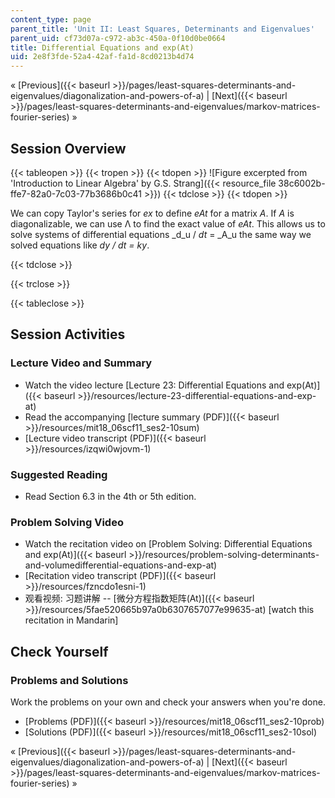```yaml
---
content_type: page
parent_title: 'Unit II: Least Squares, Determinants and Eigenvalues'
parent_uid: cf73d07a-c972-ab3c-450a-0f10d0be0664
title: Differential Equations and exp(At)
uid: 2e8f3fde-52a4-42af-fa1d-8cd0213b4d74
---
```


« [Previous]({{< baseurl >}}/pages/least-squares-determinants-and-eigenvalues/diagonalization-and-powers-of-a) | [Next]({{< baseurl >}}/pages/least-squares-determinants-and-eigenvalues/markov-matrices-fourier-series) »

Session Overview
----------------

{{< tableopen >}}
{{< tropen >}}
{{< tdopen >}}
![Figure excerpted from 'Introduction to Linear Algebra' by G.S. Strang]({{< resource_file 38c6002b-ffe7-82a0-7c03-77b3686b0c41 >}})
{{< tdclose >}}
{{< tdopen >}}


We can copy Taylor's series for _ex_ to define _eAt_ for a matrix _A_. If _A_ is diagonalizable, we can use Λ to find the exact value of _eAt_. This allows us to solve systems of differential equations _d_u / _dt_ = _A_u the same way we solved equations like _dy / dt = ky_.


{{< tdclose >}}

{{< trclose >}}

{{< tableclose >}}

Session Activities
------------------

### Lecture Video and Summary

*   Watch the video lecture [Lecture 23: Differential Equations and exp(At)]({{< baseurl >}}/resources/lecture-23-differential-equations-and-exp-at)
*   Read the accompanying [lecture summary (PDF)]({{< baseurl >}}/resources/mit18_06scf11_ses2-10sum)
*   [Lecture video transcript (PDF)]({{< baseurl >}}/resources/izqwi0wjovm-1)

### Suggested Reading

*   Read Section 6.3 in the 4th or 5th edition.

### Problem Solving Video

*   Watch the recitation video on [Problem Solving: Differential Equations and exp(At)]({{< baseurl >}}/resources/problem-solving-determinants-and-volumedifferential-equations-and-exp-at)
*   [Recitation video transcript (PDF)]({{< baseurl >}}/resources/fzncdo1esni-1)
*   观看视频: 习题讲解 -- [微分方程指数矩阵(At)]({{< baseurl >}}/resources/5fae520665b97a0b6307657077e99635-at) \[watch this recitation in Mandarin\]

Check Yourself
--------------

### Problems and Solutions

Work the problems on your own and check your answers when you're done.

*   [Problems (PDF)]({{< baseurl >}}/resources/mit18_06scf11_ses2-10prob)
*   [Solutions (PDF)]({{< baseurl >}}/resources/mit18_06scf11_ses2-10sol)

« [Previous]({{< baseurl >}}/pages/least-squares-determinants-and-eigenvalues/diagonalization-and-powers-of-a) | [Next]({{< baseurl >}}/pages/least-squares-determinants-and-eigenvalues/markov-matrices-fourier-series) »